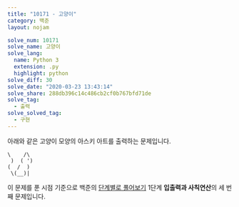 ```yaml
---
title: "10171 - 고양이"
category: 백준
layout: nojam

solve_num: 10171
solve_name: 고양이
solve_lang:
  name: Python 3
  extension: .py
  highlight: python
solve_diff: 30
solve_date: "2020-03-23 13:43:14"
solve_share: 288db396c14c486cb2cf0b767bfd71de
solve_tag:
  - 출력
solve_solved_tag:
  - 구현
---
```


아래와 같은 고양이 모양의 아스키 아트를 출력하는 문제입니다.

```
\    /\
 )  ( ')
(  /  )
 \(__)|
```

이 문제를 푼 시점 기준으로 백준의 [단계별로 풀어보기](http://noj.am/p/s) 1단계 **입출력과 사칙연산**의 세 번째 문제입니다.
